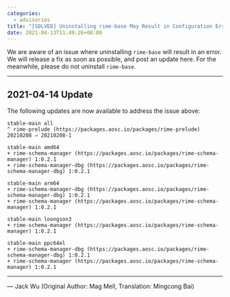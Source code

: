 ```yaml
---
categories:
  - advisories
title: "[SOLVED] Uninstalling rime-base May Result in Configuration Errors"
date: 2021-04-13T11:49:26+08:00
---
```


We are aware of an issue where uninstalling `rime-base` will result in an error.
We will release a fix as soon as possible, and post an update here.
For the meanwhile, please do not uninstall `rime-base`.

----

2021-04-14 Update
-----------------

The following updates are now available to address the issue above:

    stable-main all
    ^ rime-prelude (https://packages.aosc.io/packages/rime-prelude) 20210208 ⇒ 20210208-1

    stable-main amd64
    + rime-schema-manager (https://packages.aosc.io/packages/rime-schema-manager) 1:0.2.1
    + rime-schema-manager-dbg (https://packages.aosc.io/packages/rime-schema-manager-dbg) 1:0.2.1

    stable-main arm64
    + rime-schema-manager-dbg (https://packages.aosc.io/packages/rime-schema-manager-dbg) 1:0.2.1
    + rime-schema-manager (https://packages.aosc.io/packages/rime-schema-manager) 1:0.2.1

    stable-main loongson3
    + rime-schema-manager (https://packages.aosc.io/packages/rime-schema-manager) 1:0.2.1

    stable-main ppc64el
    + rime-schema-manager-dbg (https://packages.aosc.io/packages/rime-schema-manager-dbg) 1:0.2.1
    + rime-schema-manager (https://packages.aosc.io/packages/rime-schema-manager) 1:0.2.1


----

— Jack Wu (Original Author: Mag Mell, Translation: Mingcong Bai)
